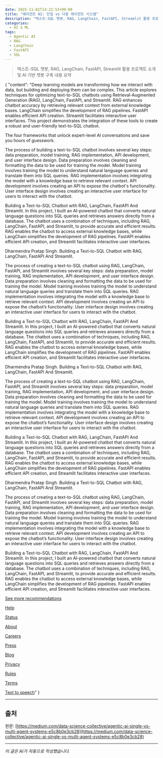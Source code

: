 ```yaml
---
date: 2025-11-01T14:22:53+09:00
title: "에이전트 AI: 단일 vs 다중 에이전트 시스템"
description: "텍스트-SQL 챗봇, RAG, LangChain, FastAPI, Streamlit 활용 프로젝트 소개 및 AI 기반 챗봇 구축 내용 요약"
categories:
  - AI & ML
tags:
  - Agentic AI
  - RAG
  - LangChain
  - FastAPI
  - SQL
---
```


> 텍스트-SQL 챗봇, RAG, LangChain, FastAPI, Streamlit 활용 프로젝트 소개 및 AI 기반 챗봇 구축 내용 요약



<!-- more -->

{
  "content": "Deep learning models are transforming how we interact with data, but building and deploying them can be complex. This article explores techniques for optimizing text-to-SQL chatbots using Retrieval-Augmented Generation (RAG), LangChain, FastAPI, and Streamlit. RAG enhances chatbot accuracy by retrieving relevant context from external knowledge bases. LangChain simplifies the development of RAG pipelines. FastAPI enables efficient API creation. Streamlit facilitates interactive user interfaces. This project demonstrates the integration of these tools to create a robust and user-friendly text-to-SQL chatbot.

The four frameworks that unlock expert-level AI conversations and save you hours of guesswork.

The process of building a text-to-SQL chatbot involves several key steps: data preparation, model training, RAG implementation, API development, and user interface design. Data preparation involves cleaning and formatting the data to be used for training the model. Model training involves training the model to understand natural language queries and translate them into SQL queries. RAG implementation involves integrating the model with a knowledge base to retrieve relevant context. API development involves creating an API to expose the chatbot's functionality. User interface design involves creating an interactive user interface for users to interact with the chatbot.

Building a Text-to-SQL Chatbot with RAG, LangChain, FastAPI And Streamlit. In this project, I built an AI-powered chatbot that converts natural language questions into SQL queries and retrieves answers directly from a database. The chatbot uses a combination of techniques, including RAG, LangChain, FastAPI, and Streamlit, to provide accurate and efficient results. RAG enables the chatbot to access external knowledge bases, while LangChain simplifies the development of RAG pipelines. FastAPI enables efficient API creation, and Streamlit facilitates interactive user interfaces.

Dharmendra Pratap Singh. Building a Text-to-SQL Chatbot with RAG, LangChain, FastAPI And Streamlit.

The process of creating a text-to-SQL chatbot using RAG, LangChain, FastAPI, and Streamlit involves several key steps: data preparation, model training, RAG implementation, API development, and user interface design. Data preparation involves cleaning and formatting the data to be used for training the model. Model training involves training the model to understand natural language queries and translate them into SQL queries. RAG implementation involves integrating the model with a knowledge base to retrieve relevant context. API development involves creating an API to expose the chatbot’s functionality. User interface design involves creating an interactive user interface for users to interact with the chatbot.

Building a Text-to-SQL Chatbot with RAG, LangChain, FastAPI And Streamlit. In this project, I built an AI-powered chatbot that converts natural language questions into SQL queries and retrieves answers directly from a database. The chatbot uses a combination of techniques, including RAG, LangChain, FastAPI, and Streamlit, to provide accurate and efficient results. RAG enables the chatbot to access external knowledge bases, while LangChain simplifies the development of RAG pipelines. FastAPI enables efficient API creation, and Streamlit facilitates interactive user interfaces.

Dharmendra Pratap Singh. Building a Text-to-SQL Chatbot with RAG, LangChain, FastAPI And Streamlit.

The process of creating a text-to-SQL chatbot using RAG, LangChain, FastAPI, and Streamlit involves several key steps: data preparation, model training, RAG implementation, API development, and user interface design. Data preparation involves cleaning and formatting the data to be used for training the model. Model training involves training the model to understand natural language queries and translate them into SQL queries. RAG implementation involves integrating the model with a knowledge base to retrieve relevant context. API development involves creating an API to expose the chatbot’s functionality. User interface design involves creating an interactive user interface for users to interact with the chatbot.

Building a Text-to-SQL Chatbot with RAG, LangChain, FastAPI And Streamlit. In this project, I built an AI-powered chatbot that converts natural language questions into SQL queries and retrieves answers directly from a database. The chatbot uses a combination of techniques, including RAG, LangChain, FastAPI, and Streamlit, to provide accurate and efficient results. RAG enables the chatbot to access external knowledge bases, while LangChain simplifies the development of RAG pipelines. FastAPI enables efficient API creation, and Streamlit facilitates interactive user interfaces.

Dharmendra Pratap Singh. Building a Text-to-SQL Chatbot with RAG, LangChain, FastAPI And Streamlit.

The process of creating a text-to-SQL chatbot using RAG, LangChain, FastAPI, and Streamlit involves several key steps: data preparation, model training, RAG implementation, API development, and user interface design. Data preparation involves cleaning and formatting the data to be used for training the model. Model training involves training the model to understand natural language queries and translate them into SQL queries. RAG implementation involves integrating the model with a knowledge base to retrieve relevant context. API development involves creating an API to expose the chatbot’s functionality. User interface design involves creating an interactive user interface for users to interact with the chatbot.

Building a Text-to-SQL Chatbot with RAG, LangChain, FastAPI And Streamlit. In this project, I built an AI-powered chatbot that converts natural language questions into SQL queries and retrieves answers directly from a database. The chatbot uses a combination of techniques, including RAG, LangChain, FastAPI, and Streamlit, to provide accurate and efficient results. RAG enables the chatbot to access external knowledge bases, while LangChain simplifies the development of RAG pipelines. FastAPI enables efficient API creation, and Streamlit facilitates interactive user interfaces.

[See more recommendations](https://medium.com/?source=post_page---read_next_recirc--e5c8b0e3cb28---------------------------------------)

[Help](https://help.medium.com/hc/en-us?source=post_page-----e5c8b0e3cb28---------------------------------------)

[Status](https://status.medium.com/?source=post_page-----e5c8b0e3cb28---------------------------------------)

[About](https://medium.com/about?autoplay=1&source=post_page-----e5c8b0e3cb28---------------------------------------)

[Careers](https://medium.com/jobs-at-medium-959d1a85284e?source=post_page-----e5c8b0e3cb28---------------------------------------)

[Press](mailto:pressinquiries@medium.com)

[Blog](https://blog.medium.com/?source=post_page-----e5c8b0e3cb28---------------------------------------)

[Privacy](https://policy.medium.com/medium-privacy-policy-f03bf92035c9?source=post_page-----e5c8b0e3cb28---------------------------------------)

[Rules](https://policy.medium.com/medium-rules-30e5502c4eb4?source=post_page-----e5c8b0e3cb28---------------------------------------)

[Terms](https://policy.medium.com/medium-terms-of-service-9db0094a1e0f?source=post_page-----e5c8b0e3cb28---------------------------------------)

[Text to speech](https://speechify.com/medium?source=post_page-----e5c8b0e3cb28---------------------------------------)"
}

---

## 출처

원문: [https://medium.com/data-science-collective/agentic-ai-single-vs-multi-agent-systems-e5c8b0e3cb28](https://medium.com/data-science-collective/agentic-ai-single-vs-multi-agent-systems-e5c8b0e3cb28)

---

*이 글은 AI가 자동으로 작성했습니다.*
